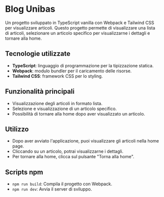 # Blog Unibas

Un progetto sviluppato in TypeScript vanilla con Webpack e Tailwind CSS per visualizzare articoli. Questo progetto permette di visualizzare una lista di articoli, selezionare un articolo specifico per visualizzarne i dettagli e tornare alla home.

## Tecnologie utilizzate

- **TypeScript**: linguaggio di programmazione per la tipizzazione statica.
- **Webpack**: modulo bundler per il caricamento delle risorse.
- **Tailwind CSS**: framework CSS per lo styling.

## Funzionalità principali

- Visualizzazione degli articoli in formato lista.
- Selezione e visualizzazione di un articolo specifico.
- Possibilità di tornare alla home dopo aver visualizzato un articolo.

## Utilizzo

- Dopo aver avviato l'applicazione, puoi visualizzare gli articoli nella home page.
- Cliccando su un articolo, potrai visualizzarne i dettagli.
- Per tornare alla home, clicca sul pulsante "Torna alla home".

## Scripts npm

- `npm run build`: Compila il progetto con Webpack.
- `npm run dev`: Avvia il server di sviluppo.
